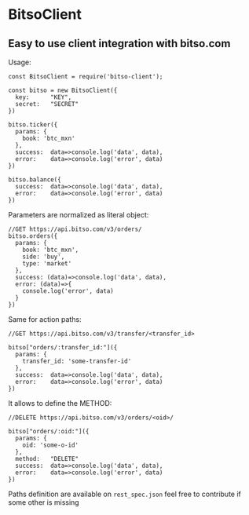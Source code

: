 # BitsoClient
## Easy to use client integration with bitso.com

Usage: 

```
const BitsoClient = require('bitso-client');

const bitso = new BitsoClient({
  key:      "KEY",
  secret:   "SECRET"
})

bitso.ticker({
  params: {
    book: 'btc_mxn'
  },
  success:  data=>console.log('data', data),
  error:    data=>console.log('error', data)
})

bitso.balance({
  success:  data=>console.log('data', data),
  error:    data=>console.log('error', data)
})

```

Parameters are normalized as literal object:

```
//GET https://api.bitso.com/v3/orders/
bitso.orders({
  params: {
    book: 'btc_mxn',
    side: 'buy',
    type: 'market'
  },
  success: (data)=>console.log('data', data),
  error: (data)=>{
    console.log('error', data)
  }
})
```

Same for action paths:

```
//GET https://api.bitso.com/v3/transfer/<transfer_id>

bitso["orders/:transfer_id:"]({
  params: {
    transfer_id: 'some-transfer-id'
  },
  success:  data=>console.log('data', data),
  error:    data=>console.log('error', data)
})
```

It allows to define the METHOD:

```
//DELETE https://api.bitso.com/v3/orders/<oid>/

bitso["orders/:oid:"]({
  params: {
    oid: 'some-o-id'
  },
  method:   "DELETE"
  success:  data=>console.log('data', data),
  error:    data=>console.log('error', data)
})
```

Paths definition are available on `rest_spec.json` feel free to contribute if some other is missing
